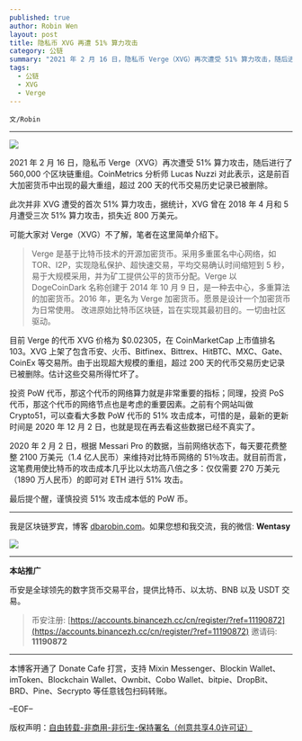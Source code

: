```yaml
---
published: true
author: Robin Wen
layout: post
title: 隐私币 XVG 再遭 51% 算力攻击
category: 公链
summary: "2021 年 2 月 16 日，隐私币 Verge（XVG）再次遭受 51% 算力攻击，随后进行了 560,000 个区块链重组。CoinMetrics 分析师 Lucas Nuzzi 对此表示，这是前百大加密货币中出现的最大重组，超过 200 天的代币交易历史记录已被删除。2020 年 2 月 2 日，根据 Messari Pro 的数据，当前网络状态下，每天要花费整整 2100 万美元（1.4 亿人民币）来维持对比特币网络的 51％攻击。就目前而言，这笔费用使比特币的攻击成本几乎比以太坊高八倍之多：仅仅需要 270 万美元（1890 万人民币）的即可对 ETH 进行 51% 攻击。最后提个醒，谨慎投资 51% 攻击成本低的 PoW 币。"
tags:
  - 公链
  - XVG
  - Verge
---
```


`文/Robin`

***

![](https://cdn.dbarobin.com/f573o3n.png)

2021 年 2 月 16 日，隐私币 Verge（XVG）再次遭受 51% 算力攻击，随后进行了 560,000 个区块链重组。CoinMetrics 分析师 Lucas Nuzzi 对此表示，这是前百大加密货币中出现的最大重组，超过 200 天的代币交易历史记录已被删除。

此次并非 XVG 遭受的首次 51% 算力攻击，据统计，XVG 曾在 2018 年 4 月和 5 月遭受三次 51% 算力攻击，损失近 800 万美元。

可能大家对 Verge（XVG）不了解，笔者在这里简单介绍下。

> Verge 是基于比特币技术的开源加密货币。采用多重匿名中心网络，如 TOR、I2P，实现隐私保护、超快速交易，平均交易确认时间缩短到 5 秒，易于大规模采用，并为矿工提供公平的货币分配。Verge 以 DogeCoinDark 名称创建于 2014 年 10 月 9 日，是一种去中心，多重算法的加密货币。2016 年，更名为 Verge 加密货币。愿景是设计一个加密货币为日常使用。 改进原始比特币区块链，旨在实现其最初目的。一切由社区驱动。

目前 Verge 的代币 XVG 价格为 $0.02305，在 CoinMarketCap 上市值排名 103。XVG 上架了包含币安、火币、Bitfinex、Bittrex、HitBTC、MXC、Gate、CoinEx 等交易所。由于出现超大规模的重组，超过 200 天的代币交易历史记录已被删除。估计这些交易所得忙坏了。

投资 PoW 代币，那这个代币的网络算力就是非常重要的指标；同理，投资 PoS 代币，那这个代币的网络节点也是考虑的重要因素。之前有个网站叫做 Crypto51，可以查看大多数 PoW 代币的 51% 攻击成本，可惜的是，最新的更新时间是 2020 年 12 月 2 日，也就是现在再去看这些数据已经不真实了。

2020 年 2 月 2 日，根据 Messari Pro 的数据，当前网络状态下，每天要花费整整 2100 万美元（1.4 亿人民币）来维持对比特币网络的 51％攻击。就目前而言，这笔费用使比特币的攻击成本几乎比以太坊高八倍之多：仅仅需要 270 万美元（1890 万人民币）的即可对 ETH 进行 51% 攻击。

最后提个醒，谨慎投资 51% 攻击成本低的 PoW 币。

***

我是区块链罗宾，博客 [dbarobin.com](https://dbarobin.com/)。如果您想和我交流，我的微信: **Wentasy**

![](https://cdn.dbarobin.com/v4yywe2.png)

***

**本站推广**

币安是全球领先的数字货币交易平台，提供比特币、以太坊、BNB 以及 USDT 交易。

> 币安注册: [https://accounts.binancezh.cc/cn/register/?ref=11190872](https://accounts.binancezh.cc/cn/register/?ref=11190872)
> 邀请码: **11190872**

***

本博客开通了 Donate Cafe 打赏，支持 Mixin Messenger、Blockin Wallet、imToken、Blockchain Wallet、Ownbit、Cobo Wallet、bitpie、DropBit、BRD、Pine、Secrypto 等任意钱包扫码转账。

<center>
    <div class="--donate-button"
         data-button-id="f8b9df0d-af9a-460d-8258-d3f435445075"
    ></div>
</center>

–EOF–

版权声明：[自由转载-非商用-非衍生-保持署名（创意共享4.0许可证）](http://creativecommons.org/licenses/by-nc-nd/4.0/deed.zh)